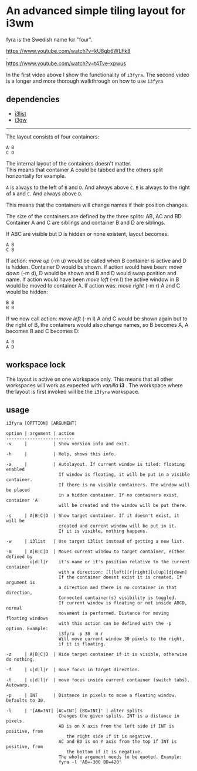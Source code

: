 
An advanced simple tiling layout for i3wm
=========================================
fyra is the Swedish name for "four".

https://www.youtube.com/watch?v=kU8gb6WLFk8  
.  
https://www.youtube.com/watch?v=t4Tve-xpwus  
 
In the first video above I show the functionality of `i3fyra`. The second video is a longer and more thorough walkthrough on how to use `i3fyra`

dependencies
------------
* [i3list](https://github.com/budRich//tree/masteri3ass/i3list)
* [i3gw](https://github.com/budRich//tree/masteri3ass/i3gw)

------

The layout consists of four containers:
``` shell
A B
C D
```
The internal layout of the containers doesn't matter.  
This means that container A could be tabbed and the others split horizontally for example.

`A` is always to the left of `B` and `D`. And always above `C`.
`B` is always to the right of `A` and `C`. And always above `D`.

This means that the containers will change names if their position changes.

The size of the containers are defined by the three splits: AB, AC and BD.
Container A and C are siblings and container B and D are siblings. 

If ABC are visible but D is hidden or none existent, layout becomes:
``` shell
A B
C B
```
If action: *move up* (-m u) would be called when B container is active 
and D is hidden. Container D would be shown. If action would have been:
*move down* (-m d), D would be shown and B and D would swap position and name.
If action would have been *move left* (-m l) the active window in B would be
moved to container A. If action was: *move right* (-m r) A and C would be hidden:
``` shell
B B
B B
```
If we now call action: *move left* (-m l) A and C would be shown again but
to the right of B, the containers would also change names, so B becomes A, 
A becomes B and C becomes D:
``` shell
A B
A D
```

workspace lock
--------------
The layout is active on one workspace only. This means that all other workspaces will work as expected with *vanilla* **i3** . The workspace where the layout is first invoked will be the `i3fyra` workspace.

usage
-----
`i3fyra [OPTTION] [ARGUMENT]`

``` text
option | argument | action
--------------------------
-v     |          | Show version info and exit.

-h     |          | Help, shows this info.

-a     |          | Autolayout. If current window is tiled: floating enabled
                    If window is floating, it will be put in a visible container.
                    If there is no visible containers. The window will be placed
                    in a hidden container. If no containers exist, container 'A'
                    will be created and the window will be put there.

-s     | A|B|C|D  | Show target container. If it doesn't exist, it will be 
                    created and current window will be put in it.
                    If it is visible, nothing happens.

-w     | i3list   | Use target i3list instead of getting a new list.

-m     | A|B|C|D  | Moves current window to target container, either defined by
         u|d|l|r    it's name or it's position relative to the current container
                    with a direction: [l|left][r|right][u|up][d|down]
                    If the container doesnt exist it is created. If argument is
                    a direction and there is no container in that direction, 
                    Connected container(s) visibility is toggled.
                    If current window is floating or not inside ABCD, normal 
                    movement is performed. Distance for moving floating windows
                    with this action can be defined with the -p option. Example:
                    i3fyra -p 30 -m r
                    Will move current window 30 pixels to the right, 
                    if it is floating.
         
-z     | A|B|C|D  | Hide target container if it is visible, otherwise do nothing.

-f     | u|d|l|r  | move focus in target direction. 

-t     | u|d|l|r  | move focus inside current container (switch tabs). Autowarp.

-p     | INT      | Distance in pixels to move a floating window. Defaults to 30.

-l     | '[AB=INT] [AC=INT] [BD=INT]' | alter splits
                    Changes the given splits. INT is a distance in pixels.
                    AB is on X axis from the left side if INT is positive, from
                       the right side if it is negative.
                    AC and BD is on Y axis from the top if INT is positive, from
                       the bottom if it is negative.
                    The whole argument needs to be quoted. Example:
                    fyra -l 'AB=-300 BD=420'

```
